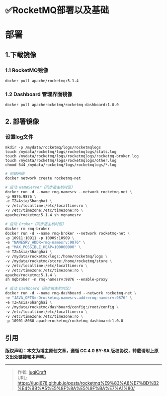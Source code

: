 # ✅RocketMQ部署以及基础

# 部署
## 1.下载镜像
### 1.1 RocketMQ镜像
```linux
docker pull apache/rocketmq:5.1.4
```

###  1.2 Dashboard 管理界面镜像
```linux
docker pull apacherocketmq/rocketmq-dashboard:1.0.0
```

## 2. 部署镜像
### 设置log文件
```linux
mkdir -p /mydata/rocketmq/logs/rocketmqlogs
touch /mydata/rocketmq/logs/rocketmqlogs/stats.log
touch /mydata/rocketmq/logs/rocketmqlogs/rocketmq-broker.log
touch /mydata/rocketmq/logs/rocketmqlogs/other.log
chmod 644 /mydata/rocketmq/logs/rocketmqlogs/*.log

```



```dockerfile
# 创建网络
docker network create rocketmq-net

# 启动 NameServer（同步宿主机时区）
docker run -d --name rmq-namesrv --network rocketmq-net \
-p 9876:9876 \
-e TZ=Asia/Shanghai \
-v /etc/localtime:/etc/localtime:ro \
-v /etc/timezone:/etc/timezone:ro \
apache/rocketmq:5.1.4 sh mqnamesrv

# 启动 Broker（同步宿主机时区）
docker rm rmq-broker
docker run -d --name rmq-broker --network rocketmq-net \
-p 10911:10911 -p 10909:10909 \
-e "NAMESRV_ADDR=rmq-namesrv:9876" \
-e "MAX_POSSIBLE_HEAP=100000000" \
-e TZ=Asia/Shanghai \
-v /mydata/rocketmq/logs:/home/rocketmq/logs \
-v /mydata/rocketmq/store:/home/rocketmq/store \
-v /etc/localtime:/etc/localtime:ro \
-v /etc/timezone:/etc/timezone:ro \
apache/rocketmq:5.1.4 \
sh mqbroker -n rmq-namesrv:9876 --enable-proxy

# 启动 Dashboard（同步宿主机时区）
docker run -d --name rmq-dashboard --network rocketmq-net \
-e "JAVA_OPTS=-Drocketmq.namesrv.addr=rmq-namesrv:9876" \
-e TZ=Asia/Shanghai \
-v /mydata/rocketmq/dashboard/config:/root/config \
-v /etc/localtime:/etc/localtime:ro \
-v /etc/timezone:/etc/timezone:ro \
-p 10901:8080 apacherocketmq/rocketmq-dashboard:1.0.0

```



## 引用

**版权声明：本文为博主原创文章，遵循 CC 4.0 BY-SA 版权协议，转载请附上原文出处链接和本声明。**


---

> 作者: [luqiCraft](https://luqi678.github.io/luqicraft)  
> URL: https://luqi678.github.io/posts/rocketmq%E9%83%A8%E7%BD%B2%E4%BB%A5%E5%8F%8A%E5%9F%BA%E7%A1%80/  

